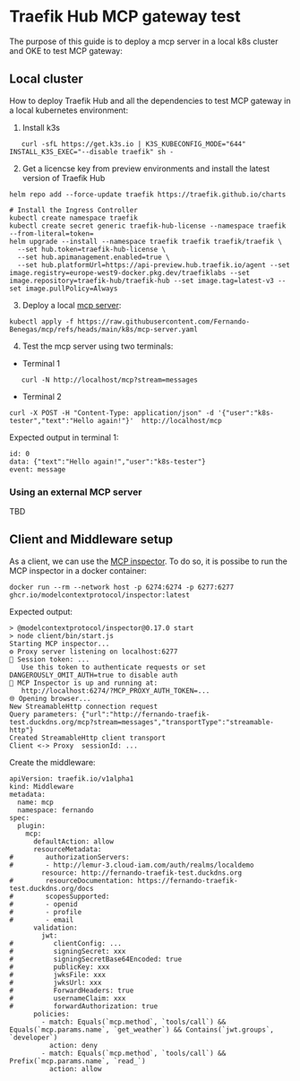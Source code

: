 # Traefik Hub MCP gateway test

The purpose of this guide is to deploy a mcp server in a local k8s cluster and OKE to test MCP gateway:

## Local cluster

How to deploy Traefik Hub and all the dependencies to test MCP gateway in a local kubernetes environment:

1. Install k3s
   
```shell
   curl -sfL https://get.k3s.io | K3S_KUBECONFIG_MODE="644" INSTALL_K3S_EXEC="--disable traefik" sh -
   ```
2. Get a licencse key from preview environments and install the latest version of Traefik Hub
  
```shell
helm repo add --force-update traefik https://traefik.github.io/charts

# Install the Ingress Controller
kubectl create namespace traefik
kubectl create secret generic traefik-hub-license --namespace traefik --from-literal=token=
helm upgrade --install --namespace traefik traefik traefik/traefik \
  --set hub.token=traefik-hub-license \
  --set hub.apimanagement.enabled=true \
  --set hub.platformUrl=https://api-preview.hub.traefik.io/agent --set image.registry=europe-west9-docker.pkg.dev/traefiklabs --set image.repository=traefik-hub/traefik-hub --set image.tag=latest-v3 --set image.pullPolicy=Always
  ```

3. Deploy a local [mcp server](https://github.com/Fernando-Benegas/mcp/blob/main/k8s/mcp-server.yaml):

```shell
kubectl apply -f https://raw.githubusercontent.com/Fernando-Benegas/mcp/refs/heads/main/k8s/mcp-server.yaml
```   

4. Test the mcp server using two terminals:
 
  - Terminal 1
     
```shell
   curl -N http://localhost/mcp?stream=messages
```
  - Terminal 2
     
```shell
curl -X POST -H "Content-Type: application/json" -d '{"user":"k8s-tester","text":"Hello again!"}'  http://localhost/mcp
```

   Expected output in terminal 1:

```
id: 0
data: {"text":"Hello again!","user":"k8s-tester"}
event: message
```

### Using an external MCP server

TBD

## Client and Middleware setup

As a client, we can use the [MCP inspector](https://github.com/modelcontextprotocol/inspector). To do so, it is possibe to run the MCP inspector in a docker container:

```shell
docker run --rm --network host -p 6274:6274 -p 6277:6277 ghcr.io/modelcontextprotocol/inspector:latest
```

Expected output:

```
> @modelcontextprotocol/inspector@0.17.0 start
> node client/bin/start.js
Starting MCP inspector...
⚙️ Proxy server listening on localhost:6277
🔑 Session token: ...
   Use this token to authenticate requests or set DANGEROUSLY_OMIT_AUTH=true to disable auth
🚀 MCP Inspector is up and running at:
   http://localhost:6274/?MCP_PROXY_AUTH_TOKEN=...
🌐 Opening browser...
New StreamableHttp connection request
Query parameters: {"url":"http://fernando-traefik-test.duckdns.org/mcp?stream=messages","transportType":"streamable-http"}
Created StreamableHttp client transport
Client <-> Proxy  sessionId: ...
```

Create the middleware:

```shell
apiVersion: traefik.io/v1alpha1
kind: Middleware
metadata:
  name: mcp
  namespace: fernando
spec:
  plugin:
    mcp:
      defaultAction: allow
      resourceMetadata:
#        authorizationServers:
#        - http://lemur-3.cloud-iam.com/auth/realms/localdemo
        resource: http://fernando-traefik-test.duckdns.org
#        resourceDocumentation: https://fernando-traefik-test.duckdns.org/docs
#        scopesSupported:
#        - openid
#        - profile
#        - email
      validation:
        jwt:
#          clientConfig: ...
#          signingSecret: xxx
#          signingSecretBase64Encoded: true
#          publicKey: xxx
#          jwksFile: xxx
#          jwksUrl: xxx
#          ForwardHeaders: true
#          usernameClaim: xxx
#          forwardAuthorization: true
      policies:
        - match: Equals(`mcp.method`, `tools/call`) && Equals(`mcp.params.name`, `get_weather`) && Contains(`jwt.groups`, `developer`)
          action: deny
        - match: Equals(`mcp.method`, `tools/call`) && Prefix(`mcp.params.name`, `read_`)
          action: allow

```
